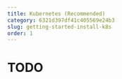 ```yaml
---
title: Kubernetes (Recommended)
category: 6321d397df41c405569e24b3
slug: getting-started-install-k8s
order: 1
---
```


# TODO